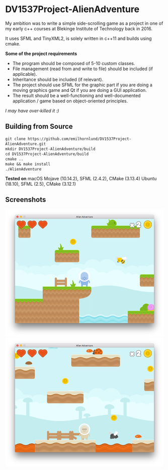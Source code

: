 # DV1537Project-AlienAdventure
My ambition was to write a simple side-scrolling game as a project in one of my early c++ courses at Blekinge Institute of Technology back in 2016.

It uses SFML and TinyXML2, is solely written in c++11 and builds using cmake.

**Some of the project requirements**
- The program should be composed of 5-10 custom classes.
- File management (read from and write to file) should be included (if applicable).
- Inheritance should be included (if relevant).
- The project should use SFML for the graphic part if you are doing a moving graphics game and Qt if you are doing a GUI application.
- The result should be a well-functioning and well-documented application / game based on object-oriented principles.

*I may have over-killed it :)*

## Building from Source

    git clone https://github.com/emilhornlund/DV1537Project-AlienAdventure.git
    mkdir DV1537Project-AlienAdventure/build
    cd DV1537Project-AlienAdventure/build
    cmake ..
    make && make install
    ./AlienAdventure

**Tested on**
macOS Mojave (10.14.2), SFML (2.4.2), CMake (3.13.4)
Ubuntu (18.10), SFML (2.5), CMake (3.12.1)

## Screenshots

![Screenshot01](https://github.com/emilhornlund/DV1537Project-AlienAdventure/raw/master/ScreenShot01.png)
![Screenshot01](https://github.com/emilhornlund/DV1537Project-AlienAdventure/raw/master/ScreenShot02.png)